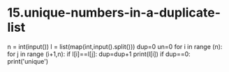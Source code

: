 # 15.unique-numbers-in-a-duplicate-list
n = int(input())
l = list(map(int,input().split()))
dup=0
un=0
for i in range (n):
    for j in range (i+1,n):
        if l[i]==l[j]:
            dup=dup+1
            print(l[i])
if dup==0:
    print('unique')
